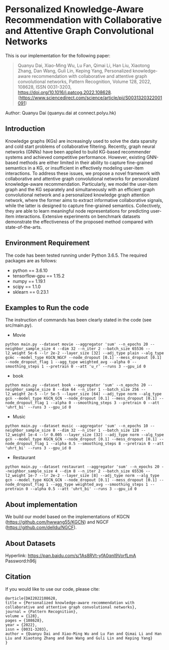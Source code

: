
# Personalized Knowledge-Aware Recommendation with Collaborative and Attentive Graph Convolutional Networks

This is our implementation for the following paper:

>Quanyu Dai, Xiao-Ming Wu, Lu Fan, Qimai Li, Han Liu, Xiaotong Zhang, Dan Wang, Guli Lin, Keping Yang, Personalized knowledge-aware recommendation with collaborative and attentive graph convolutional networks,
Pattern Recognition, Volume 128, 2022, 108628, ISSN 0031-3203, https://doi.org/10.1016/j.patcog.2022.108628. (https://www.sciencedirect.com/science/article/pii/S0031320322001091)

Author: Quanyu Dai (quanyu.dai at connect.polyu.hk)

## Introduction
Knowledge graphs (KGs) are increasingly used to solve the data sparsity and cold start problems of collaborative filtering. Recently, graph neural networks (GNNs) have been applied to build KG-based recommender systems and achieved competitive performance. However, existing GNN-based methods are either limited in their ability to capture fine-grained semantics in a KG, or insufficient in effectively modeling user-item interactions. To address these issues, we propose a novel framework with collaborative and attentive graph convolutional networks for personalized knowledge-aware recommendation. Particularly, we model the user-item graph and the KG separately and simultaneously with an efficient graph convolutional network and a personalized knowledge graph attention network, where the former aims to extract informative collaborative signals, while the latter is designed to capture fine-grained semantics. Collectively, they are able to learn meaningful node representations for predicting user-item interactions. Extensive experiments on benchmark datasets demonstrate the effectiveness of the proposed method compared with state-of-the-arts.

## Environment Requirement
The code has been tested running under Python 3.6.5. The required packages are as follows:
* python == 3.6.10
* tensorflow-gpu == 1.15.2
* numpy == 1.19.1
* scipy == 1.1.0
* sklearn == 0.23.1

## Examples to Run the code
The instruction of commands has been clearly stated in the code (see src/main.py).

* Movie
```
python main.py --dataset movie --aggregator 'sum' --n_epochs 20 --neighbor_sample_size 4 --dim 32 --n_iter 2 --batch_size 65536 --l2_weight 5e-6 --lr 2e-2 --layer_size [32] --adj_type plain --alg_type gcmc --model_type KGCN_NGCF --node_dropout [0.1] --mess_dropout [0.1] --node_dropout_flag 1 --agg_type weighted_avg --alpha 0 --smoothing_steps 1 --pretrain 0 --att 'u_r' --runs 3 --gpu_id 0
```

* book
```
python main.py --dataset book --aggregator 'sum' --n_epochs 20 --neighbor_sample_size 8 --dim 64 --n_iter 1 --batch_size 256 --l2_weight 2e-5 --lr 5e-5 --layer_size [64] --adj_type norm --alg_type gcn --model_type KGCN_GCN --node_dropout [0.1] --mess_dropout [0.1] --node_dropout_flag 1 --alpha 0 --smoothing_steps 3 --pretrain 0 --att 'uhrt_bi' --runs 3 --gpu_id 0
```

* Music
```
python main.py --dataset music --aggregator 'sum' --n_epochs 10 --neighbor_sample_size 8 --dim 32 --n_iter 1 --batch_size 128 --l2_weight 1e-4 --lr 0.005 --layer_size [32] --adj_type norm --alg_type gcn --model_type KGCN_GCN --node_dropout [0.1] --mess_dropout [0.1] --node_dropout_flag 1 --alpha 0.5 --smoothing_steps 8 --pretrain 0 --att 'uhrt_bi' --runs 3 --gpu_id 0
```


* Restaurant
```
python main.py --dataset restaurant --aggregator 'sum' --n_epochs 20 --neighbor_sample_size 4 --dim 8 --n_iter 2 --batch_size 65536 --l2_weight 1e-7 --lr 2e-2 --layer_size [8] --adj_type norm --alg_type gcn --model_type KGCN_GCN --node_dropout [0.1] --mess_dropout [0.1] --node_dropout_flag 1 --agg_type weighted_avg --smoothing_steps 1 --pretrain 0 --alpha 0.5 --att 'uhrt_bi' --runs 3 --gpu_id 0
```

## About implementation

We build our model based on the implementations of KGCN (https://github.com/hwwang55/KGCN) and NGCF (https://github.com/delldu/NGCF).

## About Datasets
Hyperlink: https://pan.baidu.com/s/1As8RVt-yfA0qnl9VorfLmA  
Password:h96j  

## Citation 
If you would like to use our code, please cite:
```
@article{DAI2022108628,
title = {Personalized knowledge-aware recommendation with collaborative and attentive graph convolutional networks},
journal = {Pattern Recognition},
volume = {128},
pages = {108628},
year = {2022},
issn = {0031-3203},
author = {Quanyu Dai and Xiao-Ming Wu and Lu Fan and Qimai Li and Han Liu and Xiaotong Zhang and Dan Wang and Guli Lin and Keping Yang}
}
```
